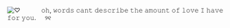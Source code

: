 ![♡](https://i.postimg.cc/DyHDNVMn/Untitled156-20250709160358.png) 
⠀⠀⠀⠀ 𝚘𝚑, 𝚠𝚘𝚛𝚍𝚜 𝚌𝚊𝚗𝚝 𝚍𝚎𝚜𝚌𝚛𝚒𝚋𝚎 𝚝𝚑𝚎 𝚊𝚖𝚘𝚞𝚗𝚝 𝚘𝚏 𝚕𝚘𝚟𝚎 𝙸 𝚑𝚊𝚟𝚎 𝚏𝚘𝚛 𝚢𝚘𝚞.⠀⠀୨୧
